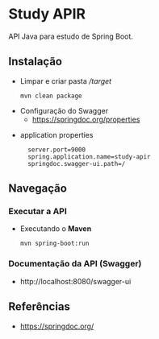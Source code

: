 # Study APIR

API Java para estudo de Spring Boot.


## Instalação
- Limpar e criar pasta */target*
  ```
  mvn clean package
  ```

* Configuração do Swagger
    - https://springdoc.org/properties
  
- application properties
  ```
    server.port=9000
    spring.application.name=study-apir
    springdoc.swagger-ui.path=/
  ```
## Navegação
### Executar a API

- Executando o  **Maven**
  ``` 
  mvn spring-boot:run
  ```

### Documentação da API (Swagger)
- http://localhost:8080/swagger-ui

## Referências

- https://springdoc.org/